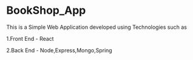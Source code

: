# BookShop_App

This is a Simple Web Application developed using Technologies such as

1.Front End - React

2.Back End - Node,Express,Mongo,Spring
